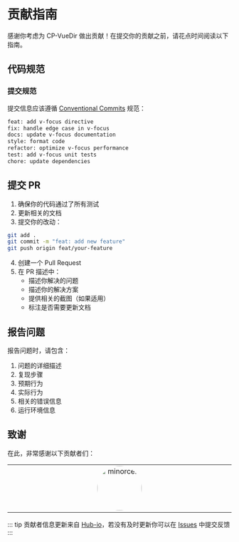 # 贡献指南

感谢你考虑为 CP-VueDir 做出贡献！在提交你的贡献之前，请花点时间阅读以下指南。

## 代码规范

### 提交规范

提交信息应该遵循 [Conventional Commits](https://www.conventionalcommits.org/) 规范：

```bash
feat: add v-focus directive
fix: handle edge case in v-focus
docs: update v-focus documentation
style: format code
refactor: optimize v-focus performance
test: add v-focus unit tests
chore: update dependencies
```

## 提交 PR

1. 确保你的代码通过了所有测试
2. 更新相关的文档
3. 提交你的改动：

```bash
git add .
git commit -m "feat: add new feature"
git push origin feat/your-feature
```

4. 创建一个 Pull Request
5. 在 PR 描述中：
   - 描述你解决的问题
   - 描述你的解决方案
   - 提供相关的截图（如果适用）
   - 标注是否需要更新文档

## 报告问题

报告问题时，请包含：

1. 问题的详细描述
2. 复现步骤
3. 预期行为
4. 实际行为
5. 相关的错误信息
6. 运行环境信息

## 致谢

在此，非常感谢以下贡献者们：

<table>
  <tbody>
    <tr><td align="center" valign="top" width="12.5%" style="word-break: break-word; white-space: normal;"><a href="https://github.com/minorcell" title="minorcell"><img src="https://avatars.githubusercontent.com/u/120795714?v=4" width="100px;" alt="minorcell" style="border-radius: 9999px;" /></a></td>
    </tr>
  </tbody>
</table>

::: tip
贡献者信息更新来自 [Hub-io](https://hub-io-mcells-projects.vercel.app/)，若没有及时更新你可以在 [Issues](https://github.com/CodePaintStudio/vuedir/issues) 中提交反馈
:::
